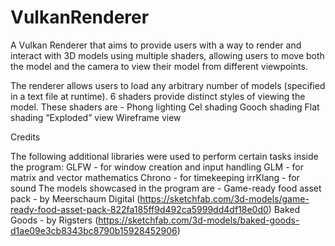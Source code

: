 # VulkanRenderer
A Vulkan Renderer that aims to provide users with a way to render and interact with 3D models using multiple shaders, allowing users to move both the model and the camera to view their model from different viewpoints.

The renderer allows users to load any arbitrary number of models (specified in a text file at runtime). 6 shaders provide distinct styles of viewing the model. These shaders are - 
Phong lighting
Cel shading
Gooch shading
Flat shading
“Exploded” view
Wireframe view

Credits

The following additional libraries were used to perform certain tasks inside the program:
GLFW - for window creation and input handling
GLM - for matrix and vector mathematics
Chrono - for timekeeping
irrKlang - for sound
The models showcased in the program are - 
Game-ready food asset pack - by Meerschaum Digital (https://sketchfab.com/3d-models/game-ready-food-asset-pack-822fa185ff9d492ca5999dd4df18e0d0)
Baked Goods - by Rigsters (https://sketchfab.com/3d-models/baked-goods-d1ae09e3cb8343bc8790b15928452906)
